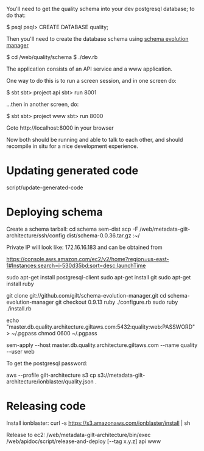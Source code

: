 You'll need to get the quality schema into your dev postgresql database; to do that:

$ psql
psql> CREATE DATABASE quality;

Then you'll need to create the database schema using [schema evolution manager](https://github.com/gilt/schema-evolution-manager#installation)

$ cd /web/quality/schema
$ ./dev.rb

The application consists of an API service and a www application.

One way to do this is to run a screen session, and in one screen do:

  $ sbt
  sbt> project api
  sbt> run 8001

...then in another screen, do:

  $ sbt
  sbt> project www
  sbt> run 8000

Goto http://localhost:8000 in your browser

Now both should be running and able to talk to each other, and should recompile
in situ for a nice development experience.

Updating generated code
=======================
script/update-generated-code

Deploying schema
================

Create a schema tarball:
  cd schema
  sem-dist
  scp -F /web/metadata-gilt-architecture/ssh/config dist/schema-0.0.36.tar.gz <private IP>:~/

Private IP will look like: 172.16.16.183 and can be obtained from

  https://console.aws.amazon.com/ec2/v2/home?region=us-east-1#Instances:search=i-530d35bd;sort=desc:launchTime

  sudo apt-get install postgresql-client
  sudo apt-get install git
  sudo apt-get install ruby

  git clone git://github.com/gilt/schema-evolution-manager.git
  cd schema-evolution-manager
  git checkout 0.9.13
  ruby ./configure.rb
  sudo ruby ./install.rb

  echo "master.db.quality.architecture.giltaws.com:5432:quality:web:PASSWORD" > ~/.pgpass
  chmod 0600 ~/.pgpass

  sem-apply --host master.db.quality.architecture.giltaws.com --name quality --user web

To get the postgresql password:

  aws --profile gilt-architecture s3 cp s3://metadata-gilt-architecture/ionblaster/quality.json .

Releasing code
==============
Install ionblaster:
  curl -s https://s3.amazonaws.com/ionblaster/install | sh

Release to ec2:
  /web/metadata-gilt-architecture/bin/exec /web/apidoc/script/release-and-deploy [--tag x.y.z] api www
